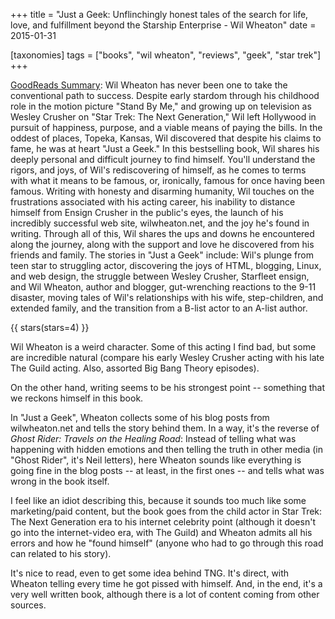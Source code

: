 +++
title = "Just a Geek: Unflinchingly honest tales of the search for life, love, and fulfillment beyond the Starship Enterprise - Wil Wheaton"
date = 2015-01-31

[taxonomies]
tags = ["books", "wil wheaton", "reviews", "geek", "star trek"]
+++

[GoodReads Summary](https://www.goodreads.com/book/show/65692.Just_a_Geek):
Wil Wheaton has never been one to take the conventional path to success.
Despite early stardom through his childhood role in the motion picture "Stand
By Me," and growing up on television as Wesley Crusher on "Star Trek: The
Next Generation," Wil left Hollywood in pursuit of happiness, purpose, and a
viable means of paying the bills. In the oddest of places, Topeka, Kansas,
Wil discovered that despite his claims to fame, he was at heart "Just a
Geek." In this bestselling book, Wil shares his deeply personal and difficult
journey to find himself. You'll understand the rigors, and joys, of Wil's
rediscovering of himself, as he comes to terms with what it means to be
famous, or, ironically, famous for once having been famous. Writing with
honesty and disarming humanity, Wil touches on the frustrations associated
with his acting career, his inability to distance himself from Ensign Crusher
in the public's eyes, the launch of his incredibly successful web site,
wilwheaton.net, and the joy he's found in writing. Through all of this, Wil
shares the ups and downs he encountered along the journey, along with the
support and love he discovered from his friends and family. The stories in
"Just a Geek" include: Wil's plunge from teen star to struggling actor,
discovering the joys of HTML, blogging, Linux, and web design, the struggle
between Wesley Crusher, Starfleet ensign, and Wil Wheaton, author and
blogger, gut-wrenching reactions to the 9-11 disaster, moving tales of Wil's
relationships with his wife, step-children, and extended family, and the
transition from a B-list actor to an A-list author.

<!-- more -->

{{ stars(stars=4) }}

Wil Wheaton is a weird character. Some of this acting I find bad, but some are
incredible natural (compare his early Wesley Crusher acting with his late The
Guild acting. Also, assorted Big Bang Theory episodes).

On the other hand, writing seems to be his strongest point -- something that
we reckons himself in this book.

In "Just a Geek", Wheaton collects some of his blog posts from wilwheaton.net
and tells the story behind them. In a way, it's the reverse of _Ghost Rider:
Travels on the Healing Road_: Instead of telling what was happening with
hidden emotions and then telling the truth in other media (in "Ghost Rider",
it's Neil letters), here Wheaton sounds like everything is going fine in the
blog posts -- at least, in the first ones -- and tells what was wrong in the
book itself.

I feel like an idiot describing this, because it sounds too much like some
marketing/paid content, but the book goes from the child actor in Star Trek:
The Next Generation era to his internet celebrity point (although it doesn't
go into the internet-video era, with The Guild) and Wheaton admits all his
errors and how he "found himself" (anyone who had to go through this road can
related to his story).

It's nice to read, even to get some idea behind TNG. It's direct, with Wheaton
telling every time he got pissed with himself. And, in the end, it's a very
well written book, although there is a lot of content coming from other
sources.
